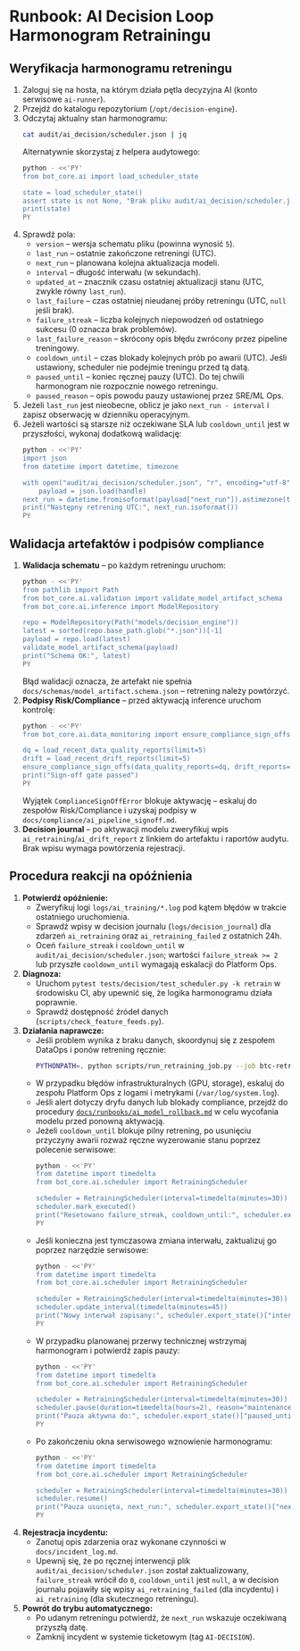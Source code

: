 # Runbook: AI Decision Loop Harmonogram Retrainingu

## Weryfikacja harmonogramu retreningu
1. Zaloguj się na hosta, na którym działa pętla decyzyjna AI (konto serwisowe `ai-runner`).
2. Przejdź do katalogu repozytorium (`/opt/decision-engine`).
3. Odczytaj aktualny stan harmonogramu:
   ```bash
   cat audit/ai_decision/scheduler.json | jq
   ```
   Alternatywnie skorzystaj z helpera audytowego:
   ```bash
   python - <<'PY'
   from bot_core.ai import load_scheduler_state

   state = load_scheduler_state()
   assert state is not None, "Brak pliku audit/ai_decision/scheduler.json"
   print(state)
   PY
   ```
4. Sprawdź pola:
   - `version` – wersja schematu pliku (powinna wynosić `5`).
   - `last_run` – ostatnie zakończone retreningi (UTC).
   - `next_run` – planowana kolejna aktualizacja modeli.
   - `interval` – długość interwału (w sekundach).
   - `updated_at` – znacznik czasu ostatniej aktualizacji stanu (UTC, zwykle równy `last_run`).
   - `last_failure` – czas ostatniej nieudanej próby retreningu (UTC, `null` jeśli brak).
   - `failure_streak` – liczba kolejnych niepowodzeń od ostatniego sukcesu (0 oznacza brak problemów).
   - `last_failure_reason` – skrócony opis błędu zwrócony przez pipeline treningowy.
   - `cooldown_until` – czas blokady kolejnych prób po awarii (UTC). Jeśli ustawiony, scheduler nie podejmie treningu przed tą datą.
   - `paused_until` – koniec ręcznej pauzy (UTC). Do tej chwili harmonogram nie rozpocznie nowego retreningu.
   - `paused_reason` – opis powodu pauzy ustawionej przez SRE/ML Ops.
5. Jeżeli `last_run` jest nieobecne, oblicz je jako `next_run - interval` i zapisz obserwację w dzienniku operacyjnym.
6. Jeżeli wartości są starsze niż oczekiwane SLA lub `cooldown_until` jest w przyszłości, wykonaj dodatkową walidację:
   ```bash
   python - <<'PY'
   import json
   from datetime import datetime, timezone

   with open("audit/ai_decision/scheduler.json", "r", encoding="utf-8") as handle:
       payload = json.load(handle)
   next_run = datetime.fromisoformat(payload["next_run"]).astimezone(timezone.utc)
   print("Następny retrening UTC:", next_run.isoformat())
   PY
   ```

## Walidacja artefaktów i podpisów compliance
1. **Walidacja schematu** – po każdym retreningu uruchom:
   ```bash
   python - <<'PY'
   from pathlib import Path
   from bot_core.ai.validation import validate_model_artifact_schema
   from bot_core.ai.inference import ModelRepository

   repo = ModelRepository(Path("models/decision_engine"))
   latest = sorted(repo.base_path.glob("*.json"))[-1]
   payload = repo.load(latest)
   validate_model_artifact_schema(payload)
   print("Schema OK:", latest)
   PY
   ```
   Błąd walidacji oznacza, że artefakt nie spełnia `docs/schemas/model_artifact.schema.json` – retrening należy powtórzyć.
2. **Podpisy Risk/Compliance** – przed aktywacją inference uruchom kontrolę:
   ```bash
   python - <<'PY'
   from bot_core.ai.data_monitoring import ensure_compliance_sign_offs, load_recent_data_quality_reports, load_recent_drift_reports

   dq = load_recent_data_quality_reports(limit=5)
   drift = load_recent_drift_reports(limit=5)
   ensure_compliance_sign_offs(data_quality_reports=dq, drift_reports=drift)
   print("Sign-off gate passed")
   PY
   ```
   Wyjątek `ComplianceSignOffError` blokuje aktywację – eskaluj do zespołów Risk/Compliance i uzyskaj podpisy w `docs/compliance/ai_pipeline_signoff.md`.
3. **Decision journal** – po aktywacji modelu zweryfikuj wpis `ai_retraining`/`ai_drift_report` z linkiem do artefaktu i raportów audytu. Brak wpisu wymaga powtórzenia rejestracji.

## Procedura reakcji na opóźnienia
1. **Potwierdź opóźnienie:**
   - Zweryfikuj logi `logs/ai_training/*.log` pod kątem błędów w trakcie ostatniego uruchomienia.
   - Sprawdź wpisy w decision journalu (`logs/decision_journal`) dla zdarzeń `ai_retraining` oraz `ai_retraining_failed` z ostatnich 24h.
   - Oceń `failure_streak` i `cooldown_until` w `audit/ai_decision/scheduler.json`; wartości `failure_streak >= 2` lub przyszłe `cooldown_until` wymagają eskalacji do Platform Ops.
2. **Diagnoza:**
   - Uruchom `pytest tests/decision/test_scheduler.py -k retrain` w środowisku CI, aby upewnić się, że logika harmonogramu działa poprawnie.
   - Sprawdź dostępność źródeł danych (`scripts/check_feature_feeds.py`).
3. **Działania naprawcze:**
   - Jeśli problem wynika z braku danych, skoordynuj się z zespołem DataOps i ponów retrening ręcznie:
     ```bash
     PYTHONPATH=. python scripts/run_retraining_job.py --job btc-retrain
     ```
   - W przypadku błędów infrastrukturalnych (GPU, storage), eskaluj do zespołu Platform Ops z logami i metrykami (`/var/log/system.log`).
   - Jeśli alert dotyczy dryfu danych lub blokady compliance, przejdź do procedury [`docs/runbooks/ai_model_rollback.md`](ai_model_rollback.md) w celu wycofania modelu przed ponowną aktywacją.
   - Jeżeli `cooldown_until` blokuje pilny retrening, po usunięciu przyczyny awarii rozważ ręczne wyzerowanie stanu poprzez polecenie serwisowe:
     ```bash
     python - <<'PY'
     from datetime import timedelta
     from bot_core.ai.scheduler import RetrainingScheduler

     scheduler = RetrainingScheduler(interval=timedelta(minutes=30))
     scheduler.mark_executed()
     print("Resetowano failure_streak, cooldown_until:", scheduler.export_state()["cooldown_until"])
     PY
     ```
   - Jeśli konieczna jest tymczasowa zmiana interwału, zaktualizuj go poprzez narzędzie serwisowe:
     ```bash
     python - <<'PY'
     from datetime import timedelta
     from bot_core.ai.scheduler import RetrainingScheduler

     scheduler = RetrainingScheduler(interval=timedelta(minutes=30))
     scheduler.update_interval(timedelta(minutes=45))
     print("Nowy interwał zapisany:", scheduler.export_state()["interval"], "s")
     PY
     ```
   - W przypadku planowanej przerwy technicznej wstrzymaj harmonogram i potwierdź zapis pauzy:
     ```bash
     python - <<'PY'
     from datetime import timedelta
     from bot_core.ai.scheduler import RetrainingScheduler

     scheduler = RetrainingScheduler(interval=timedelta(minutes=30))
     scheduler.pause(duration=timedelta(hours=2), reason="maintenance window")
     print("Pauza aktywna do:", scheduler.export_state()["paused_until"])
     PY
     ```
   - Po zakończeniu okna serwisowego wznowienie harmonogramu:
     ```bash
     python - <<'PY'
     from datetime import timedelta
     from bot_core.ai.scheduler import RetrainingScheduler

     scheduler = RetrainingScheduler(interval=timedelta(minutes=30))
     scheduler.resume()
     print("Pauza usunięta, next_run:", scheduler.export_state()["next_run"])
     PY
     ```
4. **Rejestracja incydentu:**
   - Zanotuj opis zdarzenia oraz wykonane czynności w `docs/incident_log.md`.
   - Upewnij się, że po ręcznej interwencji plik `audit/ai_decision/scheduler.json` został zaktualizowany, `failure_streak` wrócił do `0`, `cooldown_until` jest `null`, a w decision journalu pojawiły się wpisy `ai_retraining_failed` (dla incydentu) i `ai_retraining` (dla skutecznego retreningu).
5. **Powrót do trybu automatycznego:**
   - Po udanym retreningu potwierdź, że `next_run` wskazuje oczekiwaną przyszłą datę.
   - Zamknij incydent w systemie ticketowym (tag `AI-DECISION`).
